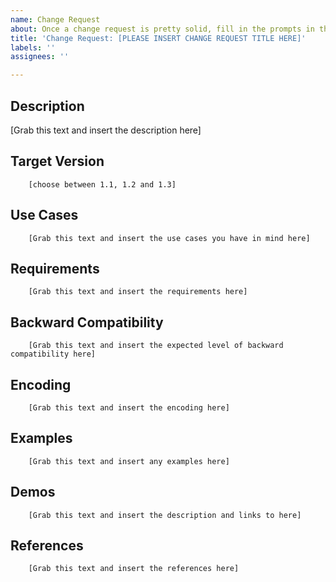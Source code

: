 ```yaml
---
name: Change Request
about: Once a change request is pretty solid, fill in the prompts in this template
title: 'Change Request: [PLEASE INSERT CHANGE REQUEST TITLE HERE]'
labels: ''
assignees: ''

---
```


## Description
[Grab this text and insert the description here]
## Target Version
        [choose between 1.1, 1.2 and 1.3]
## Use Cases
        [Grab this text and insert the use cases you have in mind here]
## Requirements
        [Grab this text and insert the requirements here]
## Backward Compatibility
        [Grab this text and insert the expected level of backward compatibility here]
## Encoding
        [Grab this text and insert the encoding here]
## Examples
        [Grab this text and insert any examples here]
## Demos
        [Grab this text and insert the description and links to here]
## References
        [Grab this text and insert the references here]
